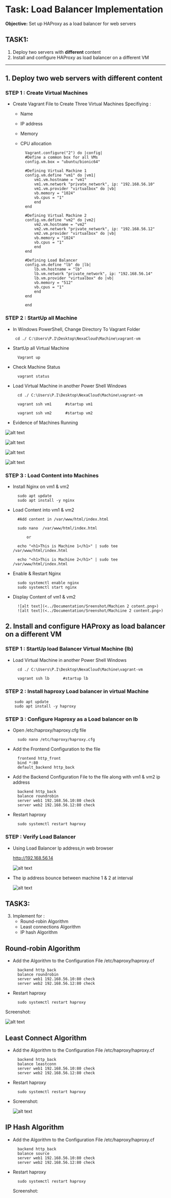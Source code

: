 # Task: Load Balancer Implementation
**Objective:** Set up HAProxy as a load balancer for web servers

## **TASK1:**
1. Deploy two servers with **different** content
2. Install and configure HAProxy as load balancer on a different VM
*****

## 1. **Deploy two web servers with **different** content**
 
 ### STEP 1 : Create Virtual Machines

 * Create Vagrant File to Create Three Virtual Machines Specifiying :
    * Name
    * IP address
    * Memory
    * CPU allocation
    
    
        
            Vagrant.configure("2") do |config|
            #Define a common box for all VMs
            config.vm.box = "ubuntu/bionic64"

            #Defining Virtual Machine 1
            config.vm.define "vm1" do |vm1|
                vm1.vm.hostname = "vm1"
                vm1.vm.network "private_network", ip: "192.168.56.10"
                vm1.vm.provider "virtualbox" do |vb|
                vb.memory = "1024"
                vb.cpus = "1"
                end
            end

            #Defining Virtual Machine 2
            config.vm.define "vm2" do |vm2|
                vm2.vm.hostname = "vm2"
                vm2.vm.network "private_network", ip: "192.168.56.12"
                vm2.vm.provider "virtualbox" do |vb|
                vb.memory = "1024"
                vb.cpus = "1"
                end
            end

            #Defining Load Balancer
            config.vm.define "lb" do |lb|
                lb.vm.hostname = "lb"
                lb.vm.network "private_network", ip: "192.168.56.14"
                lb.vm.provider "virtualbox" do |vb|
                vb.memory = "512"
                vb.cpus = "1"
                end
            end

            end

### STEP 2 : StartUp all Machine

* In Windows PowerShell, Change Directory To Vagrant Folder

       cd ./ C:\Users\P.I\Desktop\NexaCloud\Machine\vagrant-vm

* StartUp all Virtual Machine
    
        Vagrant up

* Check Machine Status

        vagrant status


* Load  Virtual Machine in another Power Shell Windows

        cd ./ C:\Users\P.I\Desktop\NexaCloud\Machine\vagrant-vm

        vagrant ssh vm1      #startup vm1

        vagrant ssh vm2      #startup vm2

* Evidence of Machines Running

![alt text](../Documentation/Sreenshot/evidence.png)

![alt text](<../Documentation/Sreenshot/Machine Runnig .png>)

![alt text](<../Documentation/Sreenshot/vagrant 2.png>)

![alt text](<../Documentation/Sreenshot/vagrant 1.png>)

### STEP 3 : Load Content into Machines

* Install Nginx on vm1 & vm2

        sudo apt update
        sudo apt install -y nginx

* Load Content into vm1 & vm2

        #Add content in /var/www/html/index.html
        
        sudo nano  /var/www/html/index.html 

            or
    
        echo "<h1>This is Machine 1</h1>" | sudo tee /var/www/html/index.html

        echo "<h1>This is Machine 2</h1>" | sudo tee /var/www/html/index.html

* Enable  & Restart Nginx 

        sudo systemctl enable nginx
        sudo systemctl start nginx

* Display Content of vm1 & vm2

        ![alt text](<../Documentation/Sreenshot/Machien 2 cotent.png>)
        ![alt text](<../Documentation/Sreenshot/Machiine 2 content.png>)


## 2. Install and configure HAProxy as load balancer on a different VM

### STEP 1 : StartUp load Balancer Virtual Machine (lb)

* Load  Virtual Machine in another Power Shell Windows

        cd ./ C:\Users\P.I\Desktop\NexaCloud\Machine\vagrant-vm

        vagrant ssh lb      #startup lb


### STEP 2 : Install haproxy Load balancer in virtual Machine

        sudo apt update
        sudo apt install -y haproxy


### STEP 3 : Configure Haproxy as a Load balancer on lb

* Open /etc/haproxy/haproxy.cfg file

        sudo nano /etc/haproxy/haproxy.cfg

* Add the Frontend Configuration to the file

        frontend http_front
        bind *:80
        default_backend http_back

* Add the Backend Configuration File to the file along with vm1 & vm2 ip address

        backend http_back
        balance roundrobin
        server web1 192.168.56.10:80 check
        server web2 192.168.56.12:80 check

* Restart haproxy

        sudo systemctl restart haproxy

### STEP : Verify Load Balancer

* Using Load Balancer Ip address,in web browser

     http://192.168.56.14

  ![alt text](<../Documentation/Sreenshot/output machine 1.png>)

* The ip address bounce between machine 1 & 2 at interval 

  ![alt text](<../Documentation/Sreenshot/proxy output 2.png>)


## **TASK3:**

3. Implement for :
    * Round-robin Algorithm
    * Least connections Algorithm
    * IP hash Algorithm


## Round-robin Algorithm

* Add the Algorithm to the Configuration File /etc/haproxy/haproxy.cf

        backend http_back
        balance roundrobin
        server web1 192.168.56.10:80 check
        server web2 192.168.56.12:80 check

* Restart haproxy

        sudo systemctl restart haproxy

Screenshot: 

   ![alt text](<../Documentation/Sreenshot/haproxy correct.png>)

## Least Connect Algorithm

* Add the Algorithm to the Configuration File /etc/haproxy/haproxy.cf

        backend http_back
        balance leastconn
        server web1 192.168.56.10:80 check
        server web2 192.168.56.12:80 check

* Restart haproxy

        sudo systemctl restart haproxy
* Screenshot: 

  ![alt text](<../Documentation/Sreenshot/least connect confg file.png>)

## IP Hash Algorithm

* Add the Algorithm to the Configuration File /etc/haproxy/haproxy.cf

        backend http_back
        balance source
        server web1 192.168.56.10:80 check
        server web2 192.168.56.12:80 check

* Restart haproxy

        sudo systemctl restart haproxy

  Screenshot: 

   
